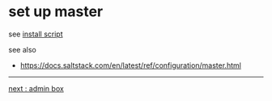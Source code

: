 # set up master

 see [install script](./boxes/scripts/install-salt-master.sh)

 see also

 * https://docs.saltstack.com/en/latest/ref/configuration/master.html

 ----

 [next : admin box](/suricata/day_2/admin.md)
